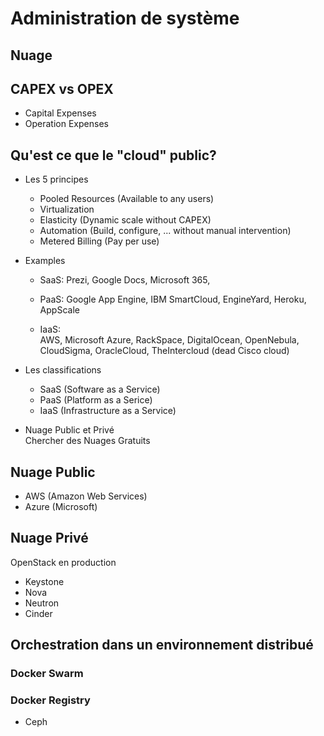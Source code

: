 # Administration de système

## Nuage

## CAPEX vs OPEX
- Capital Expenses
- Operation Expenses

## Qu'est ce que le "cloud" public?
- Les 5 principes
  * Pooled Resources (Available to any users) 
  * Virtualization
  * Elasticity (Dynamic scale without CAPEX)
  * Automation (Build, configure, ... without manual intervention)
  * Metered Billing (Pay per use)
  
- Examples
   * SaaS: 
     Prezi, Google Docs, Microsoft 365, 
   
   * PaaS:
     Google App Engine, IBM SmartCloud, EngineYard, Heroku, AppScale
     
   * IaaS:  
     AWS, Microsoft Azure, RackSpace, DigitalOcean, OpenNebula, CloudSigma, OracleCloud, TheIntercloud (dead Cisco cloud)
   
- Les classifications
  * SaaS (Software as a Service)
  * PaaS (Platform as a Serice)
  * IaaS (Infrastructure as a Service)
  
- Nuage Public et Privé   
  Chercher des Nuages Gratuits

## Nuage Public
- AWS (Amazon Web Services)
- Azure (Microsoft)

## Nuage Privé

OpenStack en production
- Keystone
- Nova
- Neutron
- Cinder

## Orchestration dans un environnement distribué

### Docker Swarm

### Docker Registry
- Ceph
